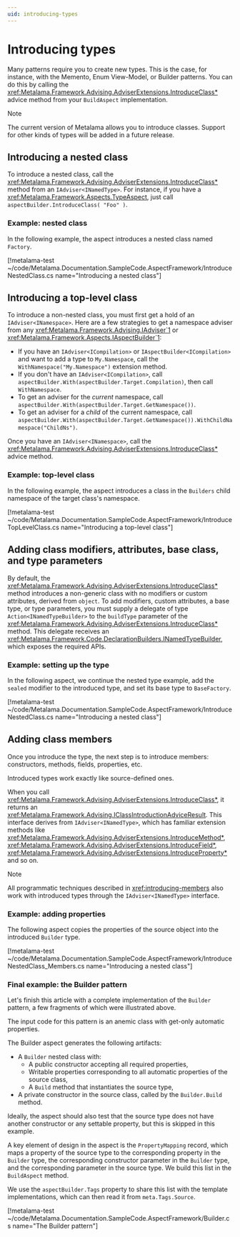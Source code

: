 ```yaml
---
uid: introducing-types
---
```


# Introducing types

Many patterns require you to create new types. This is the case, for instance, with the Memento, Enum View-Model, or Builder patterns. You can do this by calling the <xref:Metalama.Framework.Advising.AdviserExtensions.IntroduceClass*> advice method from your `BuildAspect` implementation.

> [!NOTE]
> The current version of Metalama allows you to introduce classes. Support for other kinds of types will be added in a future release.

## Introducing a nested class

To introduce a nested class, call the <xref:Metalama.Framework.Advising.AdviserExtensions.IntroduceClass*> method from an `IAdviser<INamedType>`. For instance, if you have a <xref:Metalama.Framework.Aspects.TypeAspect>, just call `aspectBuilder.IntroduceClass( "Foo" )`.

### Example: nested class

In the following example, the aspect introduces a nested class named `Factory`.

[!metalama-test ~/code/Metalama.Documentation.SampleCode.AspectFramework/IntroduceNestedClass.cs name="Introducing a nested class"]

## Introducing a top-level class

To introduce a non-nested class, you must first get a hold of an `IAdviser<INamespace>`. Here are a few strategies to get a namespace adviser from any <xref:Metalama.Framework.Advising.IAdviser`1> or <xref:Metalama.Framework.Aspects.IAspectBuilder`1>:

* If you have an `IAdviser<ICompilation>` or `IAspectBuilder<ICompilation>` and want to add a type to `My.Namespace`, call the `WithNamespace("My.Namespace")` extension method.
* If you don't have an `IAdviser<ICompilation>`, call `aspectBuilder.With(aspectBuilder.Target.Compilation)`, then call `WithNamespace`.
* To get an adviser for the _current_ namespace, call `aspectBuilder.With(aspectBuilder.Target.GetNamespace())`.
* To get an adviser for a _child_ of the current namespace, call `aspectBuilder.With(aspectBuilder.Target.GetNamespace()).WithChildNamespace("ChildNs")`.

Once you have an `IAdviser<INamespace>`, call the <xref:Metalama.Framework.Advising.AdviserExtensions.IntroduceClass*> advice method.

### Example: top-level class

In the following example, the aspect introduces a class in the `Builders` child namespace of the target class's namespace.

[!metalama-test ~/code/Metalama.Documentation.SampleCode.AspectFramework/IntroduceTopLevelClass.cs name="Introducing a top-level class"]

## Adding class modifiers, attributes, base class, and type parameters

By default, the <xref:Metalama.Framework.Advising.AdviserExtensions.IntroduceClass*> method introduces a non-generic class with no modifiers or custom attributes, derived from `object`. To add modifiers, custom attributes, a base type, or type parameters, you must supply a delegate of type `Action<INamedTypeBuilder>` to the `buildType` parameter of the <xref:Metalama.Framework.Advising.AdviserExtensions.IntroduceClass*> method. This delegate receives an <xref:Metalama.Framework.Code.DeclarationBuilders.INamedTypeBuilder>, which exposes the required APIs.

### Example: setting up the type

In the following aspect, we continue the nested type example, add the `sealed` modifier to the introduced type, and set its base type to `BaseFactory`.

[!metalama-test ~/code/Metalama.Documentation.SampleCode.AspectFramework/IntroduceNestedClass.cs name="Introducing a nested class"]

## Adding class members

Once you introduce the type, the next step is to introduce members: constructors, methods, fields, properties, etc.

Introduced types work exactly like source-defined ones.

When you call <xref:Metalama.Framework.Advising.AdviserExtensions.IntroduceClass*>, it returns an <xref:Metalama.Framework.Advising.IClassIntroductionAdviceResult>. This interface derives from `IAdviser<INamedType>`, which has familiar extension methods like <xref:Metalama.Framework.Advising.AdviserExtensions.IntroduceMethod*>, <xref:Metalama.Framework.Advising.AdviserExtensions.IntroduceField*>, <xref:Metalama.Framework.Advising.AdviserExtensions.IntroduceProperty*> and so on.

> [!NOTE]
> All programmatic techniques described in <xref:introducing-members> also work with introduced types through the `IAdviser<INamedType>` interface.

### Example: adding properties

The following aspect copies the properties of the source object into the introduced `Builder` type.

[!metalama-test ~/code/Metalama.Documentation.SampleCode.AspectFramework/IntroduceNestedClass_Members.cs name="Introducing a nested class"]

### Final example: the Builder pattern

Let's finish this article with a complete implementation of the `Builder` pattern, a few fragments of which were illustrated above.

The input code for this pattern is an anemic class with get-only automatic properties.

The Builder aspect generates the following artifacts:

* A `Builder` nested class with:
    * A public constructor accepting all required properties,
    * Writable properties corresponding to all automatic properties of the source class,
    * A `Build` method that instantiates the source type,
* A private constructor in the source class, called by the `Builder.Build` method.

Ideally, the aspect should also test that the source type does not have another constructor or any settable property, but this is skipped in this example.

A key element of design in the aspect is the `PropertyMapping` record, which maps a property of the source type to the corresponding property in the `Builder` type, the corresponding constructor parameter in the `Builder` type, and the corresponding parameter in the source type. We build this list in the `BuildAspect` method.

We use the `aspectBuilder.Tags` property to share this list with the template implementations, which can then read it from `meta.Tags.Source`.

[!metalama-test ~/code/Metalama.Documentation.SampleCode.AspectFramework/Builder.cs name="The Builder pattern"]
